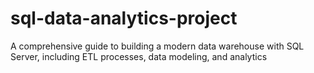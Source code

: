 # sql-data-analytics-project
A comprehensive guide to building a modern data warehouse with SQL Server, including ETL processes, data modeling, and analytics
